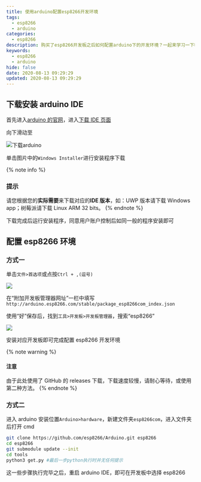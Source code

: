 ```yaml
---
title: 使用arduino配置esp8266开发环境
tags:
  - esp8266
  - arduino
categories:
  - esp8266
description: 购买了esp8266开发板之后如何配置arduino下的开发环境？一起来学习一下吧
keywords:
  - esp8266
  - arduino
hide: false
date: 2020-08-13 09:29:29
updated: 2020-08-13 09:29:29
---
```


## 下载安装 arduino IDE

首先进入[arduino 的官网](https://www.arduino.cc/)，进入[下载 IDE 页面](https://www.arduino.cc/en/Main/Software)

向下滑动至

![下载arduino](https://cdn-bmyjacks-io.oss-accelerate.aliyuncs.com/img/20200813090226.png?x-oss-process=style/img)

单击图片中的`Windows Installer`进行安装程序下载

{% note info %}

### 提示

请您根据您的**实际需要**来下载对应的**IDE 版本**，如：UWP 版本请下载 Windows app；树莓派请下载 Linux ARM 32 bits。
{% endnote %}

下载完成后运行安装程序，同意用户账户控制后如同一般的程序安装即可

## 配置 esp8266 环境

### 方式一

单击`文件>首选项`或点按`Ctrl + ,(逗号)`

![](https://cdn-bmyjacks-io.oss-accelerate.aliyuncs.com/img/20200813091825.png?x-oss-process=style/img)

在“附加开发板管理器网址”一栏中填写`http://arduino.esp8266.com/stable/package_esp8266com_index.json`

使用“好”保存后，找到`工具>开发板>开发板管理器`，搜索“esp8266”

![](https://cdn-bmyjacks-io.oss-accelerate.aliyuncs.com/img/20200813092116.png?x-oss-process=style/img)

安装对应开发板即可完成配置 esp8266 开发环境

{% note warning %}

#### 注意

由于此处使用了 GitHub 的 releases 下载，下载速度较慢，请耐心等待，或使用第二种方法。
{% endnote %}

### 方式二

进入 arduino 安装位置`Arduino>hardware`，新建文件夹`esp8266com`，进入文件夹后打开 cmd

```bash
git clone https://github.com/esp8266/Arduino.git esp8266
cd esp8266
git submodule update --init
cd tools
python3 get.py #最后一步python执行时并无任何提示
```

这一些步骤执行完毕之后，重启 arduino IDE，即可在开发板中选择 esp8266
